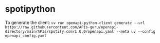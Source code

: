 # spotipython

To generate the client:
`uv run openapi-python-client generate --url https://raw.githubusercontent.com/APIs-guru/openapi-directory/main/APIs/spotify.com/1.0.0/openapi.yaml --meta uv --config openapi_config.yaml`